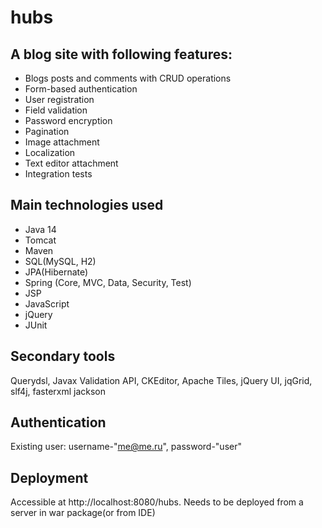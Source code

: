 # hubs
## A blog site with following features:
- Blogs posts and comments with CRUD operations
- Form-based authentication
- User registration
- Field validation
- Password encryption
- Pagination
- Image attachment
- Localization 
- Text editor attachment
- Integration tests
## Main technologies used
- Java 14
- Tomcat
- Maven
- SQL(MySQL, H2)
- JPA(Hibernate)
- Spring (Core, MVC, Data, Security, Test)
- JSP
- JavaScript
- jQuery
- JUnit 
## Secondary tools
Querydsl, Javax Validation API, CKEditor, Apache Tiles, jQuery UI, jqGrid, slf4j, fasterxml jackson
## Authentication
Existing user: username-"me@me.ru", password-"user"
## Deployment
Accessible at http://localhost:8080/hubs.
Needs to be deployed from a server in war package(or from IDE)

 
